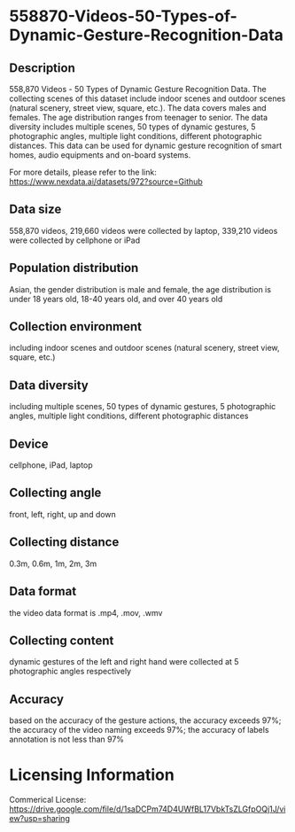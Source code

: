 # 558870-Videos-50-Types-of-Dynamic-Gesture-Recognition-Data


## Description
558,870 Videos - 50 Types of Dynamic Gesture Recognition Data. The collecting scenes of this dataset include indoor scenes and outdoor scenes (natural scenery, street view, square, etc.). The data covers males and females. The age distribution ranges from teenager to senior. The data diversity includes multiple scenes, 50 types of dynamic gestures, 5 photographic angles, multiple light conditions, different photographic distances. This data can be used for dynamic gesture recognition of smart homes, audio equipments and on-board systems.

For more details, please refer to the link: https://www.nexdata.ai/datasets/972?source=Github


## Data size
558,870 videos, 219,660 videos were collected by laptop, 339,210 videos were collected by cellphone or iPad

## Population distribution
Asian, the gender distribution is male and female, the age distribution is under 18 years old, 18-40 years old, and over 40 years old

## Collection environment
including indoor scenes and outdoor scenes (natural scenery, street view, square, etc.)

## Data diversity
including multiple scenes, 50 types of dynamic gestures, 5 photographic angles, multiple light conditions, different photographic distances

## Device
cellphone, iPad, laptop

## Collecting angle
front, left, right, up and down

## Collecting distance
0.3m, 0.6m, 1m, 2m, 3m

## Data format
the video data format is .mp4, .mov, .wmv

## Collecting content
dynamic gestures of the left and right hand were collected at 5 photographic angles respectively

## Accuracy
based on the accuracy of the gesture actions, the accuracy exceeds 97%; the accuracy of the video naming exceeds 97%; the accuracy of labels annotation is not less than 97%

# Licensing Information
Commerical License: https://drive.google.com/file/d/1saDCPm74D4UWfBL17VbkTsZLGfpOQj1J/view?usp=sharing
